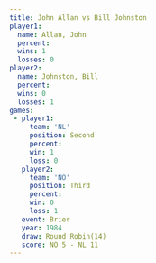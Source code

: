 ```yaml
---
title: John Allan vs Bill Johnston
player1:              
  name: Allan, John   
  percent:            
  wins: 1             
  losses: 0           
player2:              
  name: Johnston, Bill
  percent:            
  wins: 0             
  losses: 1           
games:
 - player1:          
     team: 'NL'      
     position: Second
     percent:        
     win: 1          
     loss: 0         
   player2:         
     team: 'NO'     
     position: Third
     percent:       
     win: 0         
     loss: 1        
   event: Brier         
   year: 1984           
   draw: Round Robin(14)
   score: NO 5 - NL 11  
---
```

